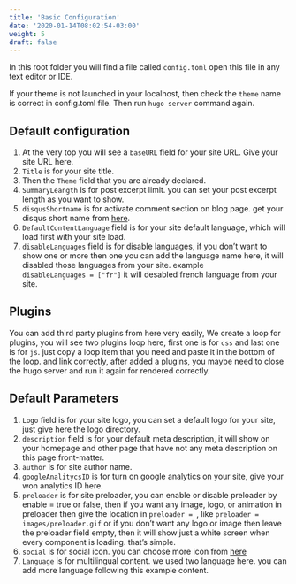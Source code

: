 ```yaml
---
title: 'Basic Configuration'
date: '2020-01-14T08:02:54-03:00'
weight: 5
draft: false
---
```

In this root folder you will find a file called `config.toml` open this file in any text editor or IDE.

If your theme is not launched in your localhost, then check the `theme` name is correct in config.toml file. Then run `hugo server` command again.

Default configuration
---------------------

1. At the very top you will see a `baseURL` field for your site URL. Give your site URL here.
2. `Title` is for your site title.
3. Then the `Theme` field that you are already declared.
4. `SummaryLeangth` is for post excerpt limit. you can set your post excerpt length as you want to show.
5. `disqusShortname` is for activate comment section on blog page. get your disqus short name from [here](https://disqus.com/).
6. `DefaultContentLanguage` field is for your site default language, which will load first with your site load.
7. `disableLanguages` field is for disable languages, if you don’t want to show one or more then one you can add the language name here, it will disabled those languages from your site. example   
  `disableLanguages = ["fr"]` it will desabled french language from your site.

Plugins
-------

You can add third party plugins from here very easily, We create a loop for plugins, you will see two plugins loop here, first one is for `css` and last one is for `js`. just copy a loop item that you need and paste it in the bottom of the loop. and link correctly, after added a plugins, you maybe need to close the hugo server and run it again for rendered correctly.

Default Parameters
------------------

1. `Logo` field is for your site logo, you can set a default logo for your site, just give here the logo directory.
2. `description` field is for your default meta description, it will show on your homepage and other page that have not any meta description on this page front-matter.
3. `author` is for site author name.
4. `googleAnalitycsID` is for turn on google analytics on your site, give your won analytics ID here.
5. `preloader` is for site preloader, you can enable or disable preloader by enable = true or false, then if you want any image, logo, or animation in preloader then give the location in `preloader = `, like `preloader = images/preloader.gif` or if you don’t want any logo or image then leave the preloader field empty, then it will show just a white screen when every component is loading. that’s simple.
6. `social` is for social icon. you can choose more icon from [here](https://themify.me/themify-icons)
7. `Language` is for multilingual content. we used two language here. you can add more language following this example content.
